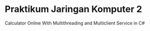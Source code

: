 # Praktikum Jaringan Komputer 2

Calculator Online With Multithreading and Multiclient Service in C#